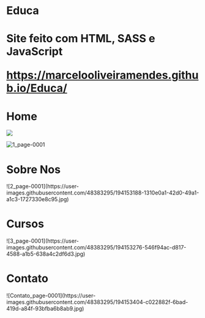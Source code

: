 # Educa

<h1> Site feito com HTML, SASS e JavaScript

https://marcelooliveiramendes.github.io/Educa/

<h1>Home</h1>
 <img src="https://user-images.githubusercontent.com/48383295/194153100-cb40a594-25f1-46b0-a295-ffacc9f1a8c3.jpg"/>

![1_page-0001](https://user-images.githubusercontent.com/48383295/194153476-4742b68c-a82a-463f-9c3c-d0897954f88f.jpg)


<h1>Sobre Nos</h1>
![2_page-0001](https://user-images.githubusercontent.com/48383295/194153188-1310e0a1-42d0-49a1-a1c3-1727330e8c95.jpg)

<h1>Cursos</h1>
![3_page-0001](https://user-images.githubusercontent.com/48383295/194153276-546f94ac-d817-4588-a1b5-638a4c2df6d3.jpg)

<h1>Contato</h1>
![Contato_page-0001](https://user-images.githubusercontent.com/48383295/194153404-c022882f-6bad-419d-a84f-93bfba6b8ab9.jpg)


